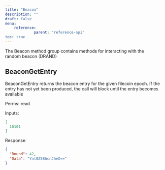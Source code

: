 ```yaml
---
title: "Beacon"
description: ""
draft: false
menu:
    reference:
             parent: "reference-api"
toc: true
---
```


The Beacon method group contains methods for interacting with the random beacon (DRAND)

## BeaconGetEntry
BeaconGetEntry returns the beacon entry for the given filecoin epoch. If
the entry has not yet been produced, the call will block until the entry
becomes available

Perms: read

Inputs:

```json
[
  10101
]
```

Response:

```json
{
  "Round": 42,
  "Data": "Ynl0ZSBhcnJheQ=="
}
```

